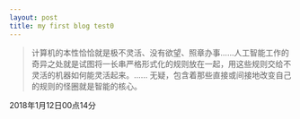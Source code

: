 ```yaml
---
layout: post
title: my first blog test0
---
```



>计算机的本性恰恰就是极不灵活、没有欲望、照章办事......人工智能工作的奇异之处就是试图将一长串严格形式化的规则放在一起，用这些规则交给不灵活的机器如何能灵活起来。...... 无疑，包含着那些直接或间接地改变自己的规则的怪圈就是智能的核心。

2018年1月12日00点14分
